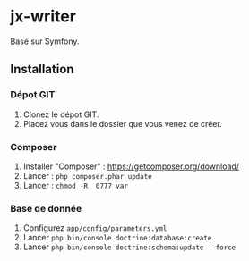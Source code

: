 # jx-writer

Basé sur Symfony. 

## Installation

### Dépot GIT

1.  Clonez le dépot GIT. 
1. Placez vous dans le dossier que vous venez de créer.

### Composer 

1. Installer "Composer" : https://getcomposer.org/download/
1. Lancer : `php composer.phar update`
1. Lancer : `chmod -R  0777 var` 

### Base de donnée

1. Configurez `app/config/parameters.yml` 
1. Lancer `php bin/console doctrine:database:create`
1. Lancer `php bin/console doctrine:schema:update --force`

